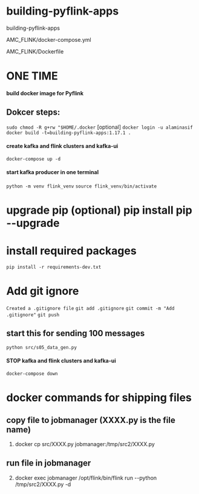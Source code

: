 # building-pyflink-apps
building-pyflink-apps

AMC_FLINK/docker-compose.yml

AMC_FLINK/Dockerfile

# ONE TIME
#### build docker image for Pyflink
## Dokcer steps:
`sudo chmod -R g+rw "$HOME/.docker` [optional]
`docker login -u alaminasif`
`docker build -t=building-pyflink-apps:1.17.1 .`

#### create kafka and flink clusters and kafka-ui
`docker-compose up -d`


#### start kafka producer in one terminal
`python -m venv flink_venv`
`source flink_venv/bin/activate`


# upgrade pip (optional) pip install pip --upgrade
# install required packages
`pip install -r requirements-dev.txt`

# Add git ignore
`Created a .gitignore file`
`git add .gitignore`
`git commit -m "Add .gitignore"`
`git push`

## start this for sending 100 messages
`python src/s05_data_gen.py`


#### STOP kafka and flink clusters and kafka-ui
`docker-compose down`


# docker commands for shipping files

## copy file to jobmanager (XXXX.py is the file name)
1. docker cp src/XXXX.py jobmanager:/tmp/src2/XXXX.py

## run file in jobmanager
2. docker exec jobmanager /opt/flink/bin/flink run --python /tmp/src2/XXXX.py -d 
